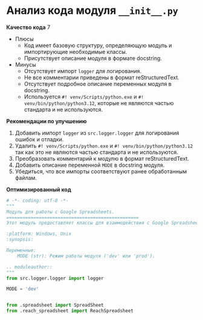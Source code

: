 # Анализ кода модуля `__init__.py`

**Качество кода**
7
-  Плюсы
    - Код имеет базовую структуру, определяющую модуль и импортирующие необходимые классы.
    -  Присутствует описание модуля в формате docstring.
-  Минусы
    - Отсутствует импорт `logger` для логирования.
    -  Не все комментарии приведены в формат reStructuredText.
    -  Отсутствует подробное описание переменных модуля в docstring.
    -  Используется `#! venv/Scripts/python.exe` и `#! venv/bin/python/python3.12`, которые не являются частью стандарта и не используются.

**Рекомендации по улучшению**

1.  Добавить импорт `logger` из `src.logger.logger` для логирования ошибок и отладки.
2.  Удалить `#! venv/Scripts/python.exe` и `#! venv/bin/python/python3.12` так как это  не являются частью стандарта и не используются.
3.  Преобразовать комментарий к модулю в формат reStructuredText.
4.  Добавить описание переменной `MODE` в docstring модуля.
5.  Убедиться, что все импорты соответствуют ранее обработанным файлам.

**Оптимизированный код**
```python
# -*- coding: utf-8 -*-
"""
Модуль для работы с Google Spreadsheets.
=================================================
Этот модуль предоставляет классы для взаимодействия с Google Spreadsheets.

:platform: Windows, Unix
:synopsis:

Переменные:
    MODE (str): Режим работы модуля ('dev' или 'prod').

.. moduleauthor::
"""
from src.logger.logger import logger

MODE = 'dev'


from .spreadsheet import SpreadSheet
from .reach_spreadsheet import ReachSpreadsheet
```